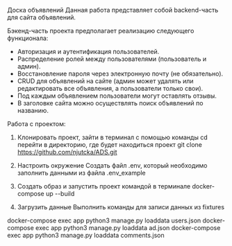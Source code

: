 Доска объявлений
Данная работа представляет собой backend-часть для сайта объявлений.

Бэкенд-часть проекта предполагает реализацию следующего функционала:
- Авторизация и аутентификация пользователей.
- Распределение ролей между пользователями (пользователь и админ).
- Восстановление пароля через электронную почту (не обязательно).
- CRUD для объявлений на сайте (админ может удалять или редактировать все объявления, а пользователи только свои).
- Под каждым объявлением пользователи могут оставлять отзывы.
- В заголовке сайта можно осуществлять поиск объявлений по названию.
  
Работа с проектом:

1. Клонировать проект, зайти в терминал c помощью команды cd перейти в директорию, где будет находиться проект
git clone https://github.com/njutcka/ADS.git

2. Настроить окружение
Создать файл .env, который необходимо заполнить данными из файла .env_example

3. Создать образ и запустить проект командой в терминале
docker-compose up --build  

4. Загрузить данные
Выполнить команды для записи данных из fixtures

docker-compose exec app python3 manage.py loaddata users.json
docker-compose exec app python3 manage.py loaddata ad.json
docker-compose exec app python3 manage.py loaddata comments.json
